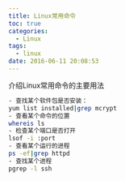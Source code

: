 ```yaml
---
title: Linux常用命令
toc: true
categories:
  - Linux
tags:
  - linux
date: 2016-06-11 20:08:53
---
```

介绍Linux常用命令的主要用法
<!-- more -->
``` bash
- 查找某个软件包是否安装：
yum list installed|grep mcrypt
- 查看某个命令的位置
whereis ls
- 检查某个端口是否打开
lsof -i :port
- 查看某个运行的进程
ps -ef|grep httpd
- 查找某个进程
pgrep -l ssh

```
